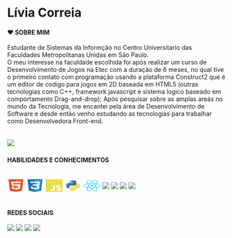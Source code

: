#     Lívia Correia 
<h4> <b> ♥ SOBRE MIM </b></h4>
Estudante de Sistemas da Informção no Centro Universitario das Faculdades Metropolitanas Unidas em São Paulo. <br>
O meu interesse na faculdade escolhida foi após realizar um curso de Desenvolvimento de Jogos na Etec com a duração de 6 meses, no qual tive o primeiro contato com programação usando a  plataforma Construct2 que é um editor de codigo para jogos em 2D baseada em  HTML5 (outras tecnologias como  C++,  framework javascript e sistema logico baseado em comportamento Drag-and-drop); 
Após pesquisar sobre as amplas areás no mundo da Tecnologia, me encantei pela área de Desenvolvimento de Software e desde então venho estudando as tecnologias para trabalhar como Desenvolvedora Front-end.

<br> 
<br>
<br>
 
  <img height="180em" src="https://github-readme-stats.vercel.app/api/top-langs/?username=liviacorreiadasilva&layout=compact&langs_count=7&theme=dracula"/>
  
  </div>
      <h4>  <b> HABILIDADES E CONHECIMENTOS  </b> </h4>
<!--foto icones das linguagens-->
  <div style="display: inline_block"><br>    
    
   <!--icone-html-->
  <img align="center" alt="liviacorreiadasilva-HTML" height="30" width="40" src="https://raw.githubusercontent.com/devicons/devicon/master/icons/html5/html5-original.svg">
    <!--icone-css-->
  <img align="center" alt="liviacorreiadasilva-CSS" height="30" width="40" src="https://raw.githubusercontent.com/devicons/devicon/master/icons/css3/css3-original.svg">
  <!--icone javascript-->
  <img align="center" alt="liviacorreiadasilva-Js" height="30" width="40" src="https://raw.githubusercontent.com/devicons/devicon/master/icons/javascript/javascript-plain.svg">
    <!--icone-python-->
  <img align="center" alt="liviacorreiadasilva-Python" height="30" width="40" 
src="https://raw.githubusercontent.com/devicons/devicon/master/icons/python/python-original.svg">
      <!--icone-react-->
    <img align="center" alt="liviacorreiadasilva-React" height="30" width="40" src="https://raw.githubusercontent.com/devicons/devicon/master/icons/react/react-original.svg">
    <!--icone vscode-->
    <img align="center" alt=" " height="30" width="40" 
     src="https://seeklogo.com/images/V/visual-studio-code-logo-284BC24C39-seeklogo.com.png">
     <!--icone github-->
      <img align="center" alt=" " height="30" width="40" 
     src="https://seeklogo.com/images/G/github-logo-9BBCA663A4-seeklogo.com.png">
     <!--icone construct-->
     <img align="center" alt=" " height="30" width="40" 
     src="https://seeklogo.com/images/C/construct-logo-DF244B4ECA-seeklogo.com.png">
     <!--icone java-->
     <img align="center" alt=" " height="30" width="40"
     src="https://seeklogo.com/images/J/java-logo-A5A6D66CD2-seeklogo.com.png">
    
    
    
    
</div>
  
  #
  
  <!--Redes sociais-->
  <h4> <b> REDES SOCIAIS  </b>  </h4> 
  
  <div>
         <!--Youtube--> 
   <a href="https://www.youtube.com/channel/UC_g4cOXbd4BOdpReF_i-RzQ"><img src="https://img.shields.io/badge/YouTube-FF0000?style=for-the-badge&logo=youtube&logoColor=white" target="_blank"></a>
         <!--instagram--> 
 <a href="https://instagram.com" target="_blank"><img src="https://img.shields.io/badge/-Instagram-%23E4405F?style=for-the-badge&logo=instagram&logoColor=white" target="_blank"></a>
        <!--gmail-->
  <a href = " https://mail.google.com/liviasilvasilva492@gmail.com"><img src="https://img.shields.io/badge/-Gmail-%23333?style=for-the-badge&logo=gmail&logoColor=white" target="_blank"></a>
        <!--Linkedin-->
  <a href="https://www.linkedin.com/in/livia-correia-da-silva-6485b1231/ " target="_blank"><img src="https://img.shields.io/badge/-LinkedIn-%230077B5?style=for-the-badge&logo=linkedin&logoColor=white" target="_blank"></a> 
  
 </div>
  <!--[Snake animation](https://github.com/liviauninove/liviacorreia/blob/output/github-contribution-grid-snake.svg)-->
  

